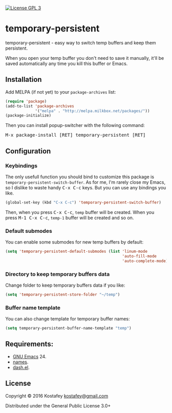 [![License GPL 3](https://img.shields.io/badge/license-GPL_3-green.svg)](http://www.gnu.org/licenses/gpl-3.0.txt)

# temporary-persistent

temporary-persistent - easy way to switch temp buffers and keep them persistent.

When you open your temp buffer you don't need to save it manually,
it'll be saved automatically any time you kill this buffer or Emacs.

## Installation

Add MELPA (if not yet) to your `package-archives` list:

```lisp
(require 'package)
(add-to-list 'package-archives
             '("melpa" . "http://melpa.milkbox.net/packages/"))
(package-initialize)
```

Then you can install popup-switcher with the following command:

<kbd>M-x package-install [RET] temporary-persistent [RET]</kbd>

## Configuration

### Keybindings

The only usefull function you should bind to customize this package is
`temporary-persistent-switch-buffer`.
As for me, I'm rarely close my Emacs, so I dislike to waste handy 
<kbd>C-x C-c</kbd> keys. But you can use any bindings you like.

```lisp
(global-set-key (kbd "C-x C-c") 'temporary-persistent-switch-buffer)
```

Then, when you press <kbd>C-x C-c</kbd>, `temp` buffer will be created.
When you press <kbd>M-1 C-x C-c</kbd>, `temp-1` buffer will be created and so on.

### Default submodes

You can enable some submodes for new temp buffers by default:

```lisp
(setq 'temporary-persistent-default-submodes (list 'linum-mode
                                                   'auto-fill-mode
                                                   'auto-complete-mode))
```

### Directory to keep temporary buffers data

Change folder to keep temporary buffers data if you like:

```lisp
(setq 'temporary-persistent-store-folder "~/temp")
```

### Buffer name template

You can also change template for temporary buffer names:

```lisp
(setq temporary-persistent-buffer-name-template "temp")
```

## Requirements:

* [GNU Emacs](http://www.gnu.org/software/emacs/emacs.html) 24.
* [names](https://github.com/Malabarba/names).
* [dash.el](https://github.com/magnars/dash.el).

## License

Copyright © 2016 Kostafey <kostafey@gmail.com>

Distributed under the General Public License 3.0+
